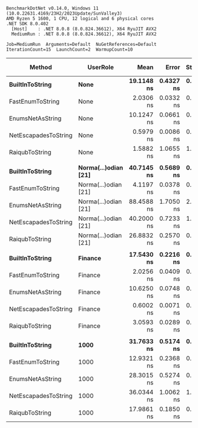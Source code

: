 ```

BenchmarkDotNet v0.14.0, Windows 11 (10.0.22631.4169/23H2/2023Update/SunValley3)
AMD Ryzen 5 1600, 1 CPU, 12 logical and 6 physical cores
.NET SDK 8.0.402
  [Host]    : .NET 8.0.8 (8.0.824.36612), X64 RyuJIT AVX2
  MediumRun : .NET 8.0.8 (8.0.824.36612), X64 RyuJIT AVX2

Job=MediumRun  Arguments=Default  NuGetReferences=Default  
IterationCount=15  LaunchCount=2  WarmupCount=10  

```
| Method               | UserRole             | Mean       | Error     | StdDev    | Median     | Ratio | RatioSD | Gen0   | Allocated | Alloc Ratio |
|--------------------- |--------------------- |-----------:|----------:|----------:|-----------:|------:|--------:|-------:|----------:|------------:|
| **BuiltInToString**      | **None**                 | **19.1148 ns** | **0.4327 ns** | **0.6206 ns** | **19.2761 ns** |  **1.00** |    **0.05** | **0.0057** |      **24 B** |        **1.00** |
| FastEnumToString     | None                 |  2.0306 ns | 0.0332 ns | 0.0487 ns |  2.0098 ns |  0.11 |    0.00 |      - |         - |        0.00 |
| EnumsNetAsString     | None                 | 10.1247 ns | 0.0661 ns | 0.0969 ns | 10.1027 ns |  0.53 |    0.02 |      - |         - |        0.00 |
| NetEscapadesToString | None                 |  0.5979 ns | 0.0086 ns | 0.0124 ns |  0.5933 ns |  0.03 |    0.00 |      - |         - |        0.00 |
| RaiqubToString       | None                 |  1.5882 ns | 1.0655 ns | 1.5618 ns |  3.0292 ns |  0.08 |    0.08 |      - |         - |        0.00 |
|                      |                      |            |           |           |            |       |         |        |           |             |
| **BuiltInToString**      | **Norma(...)odian [21]** | **40.7145 ns** | **0.5689 ns** | **0.8515 ns** | **40.6010 ns** |  **1.00** |    **0.03** | **0.0210** |      **88 B** |        **1.00** |
| FastEnumToString     | Norma(...)odian [21] |  4.1197 ns | 0.0378 ns | 0.0541 ns |  4.1236 ns |  0.10 |    0.00 |      - |         - |        0.00 |
| EnumsNetAsString     | Norma(...)odian [21] | 88.4588 ns | 1.7050 ns | 2.4991 ns | 88.1528 ns |  2.17 |    0.07 | 0.0650 |     272 B |        3.09 |
| NetEscapadesToString | Norma(...)odian [21] | 40.2000 ns | 0.7233 ns | 1.0373 ns | 40.1987 ns |  0.99 |    0.03 | 0.0210 |      88 B |        1.00 |
| RaiqubToString       | Norma(...)odian [21] | 26.8832 ns | 0.2570 ns | 0.3518 ns | 26.8011 ns |  0.66 |    0.02 | 0.0153 |      64 B |        0.73 |
|                      |                      |            |           |           |            |       |         |        |           |             |
| **BuiltInToString**      | **Finance**              | **17.5430 ns** | **0.2216 ns** | **0.3317 ns** | **17.3545 ns** |  **1.00** |    **0.03** | **0.0057** |      **24 B** |        **1.00** |
| FastEnumToString     | Finance              |  2.0256 ns | 0.0409 ns | 0.0574 ns |  1.9936 ns |  0.12 |    0.00 |      - |         - |        0.00 |
| EnumsNetAsString     | Finance              | 10.6250 ns | 0.0748 ns | 0.1096 ns | 10.6391 ns |  0.61 |    0.01 |      - |         - |        0.00 |
| NetEscapadesToString | Finance              |  0.6002 ns | 0.0071 ns | 0.0104 ns |  0.5971 ns |  0.03 |    0.00 |      - |         - |        0.00 |
| RaiqubToString       | Finance              |  3.0593 ns | 0.0289 ns | 0.0415 ns |  3.0409 ns |  0.17 |    0.00 |      - |         - |        0.00 |
|                      |                      |            |           |           |            |       |         |        |           |             |
| **BuiltInToString**      | **1000**                 | **31.7633 ns** | **0.5174 ns** | **0.7585 ns** | **31.5629 ns** |  **1.00** |    **0.03** | **0.0134** |      **56 B** |        **1.00** |
| FastEnumToString     | 1000                 | 12.9321 ns | 0.2368 ns | 0.3396 ns | 12.8832 ns |  0.41 |    0.01 | 0.0076 |      32 B |        0.57 |
| EnumsNetAsString     | 1000                 | 28.3015 ns | 0.5274 ns | 0.7393 ns | 28.5094 ns |  0.89 |    0.03 | 0.0076 |      32 B |        0.57 |
| NetEscapadesToString | 1000                 | 36.0344 ns | 1.0062 ns | 1.4430 ns | 35.3920 ns |  1.14 |    0.05 | 0.0134 |      56 B |        1.00 |
| RaiqubToString       | 1000                 | 17.9861 ns | 0.1850 ns | 0.2711 ns | 17.9528 ns |  0.57 |    0.02 | 0.0076 |      32 B |        0.57 |
